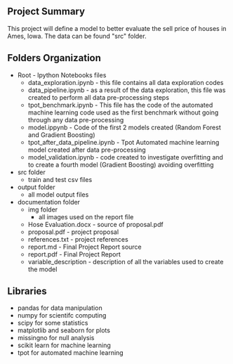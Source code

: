 ##  Project Summary
This project will define a model to better evaluate the sell price of houses in Ames, Iowa. The data can be found "src" folder. 
## Folders Organization
 - Root - Ipython Notebooks files
	 - data_exploration.ipynb - this file contains all data exploration codes
	 - data_pipeline.ipynb - as a result of the data exploration, this file was created to perform all data pre-processing steps
	 - tpot_benchmark.ipynb - This file has the code of the automated machine learning code used as the first benchmark without going through any data pre-processing
	 - model.ippynb - Code of the first 2 models created (Random Forest and Gradient Boosting)
	 - tpot_after_data_pipeline.ipynb - Tpot Automated machine learning model created after data pre-processing
	 - model_validation.ipynb - code created to investigate overfitting and to create a fourth model (Gradient Boosting) avoiding overfitting
 - src folder
	 - train and test csv files
 - output folder
	 - all model output files
 - documentation folder
	 - img folder
		 - all images used on the report file
	 - Hose Evaluation.docx - source of proposal.pdf
	 - proposal.pdf - project proposal
	 - references.txt - project references
	 - report.md - Final Project Report source
	 - report.pdf - Final Project Report
	 - variable_description - description of all the variables used to create the model
## Libraries
 - pandas for data manipulation
 - numpy for scientifc computing
 - scipy for some statistics
 - matplotlib and seaborn for plots
 - missingno for null analysis
 - scikit learn for machine learning
 - tpot for automated machine learning
